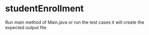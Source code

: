 # studentEnrollment
Run main method of Main.java or run the test cases it will create the expected output file
